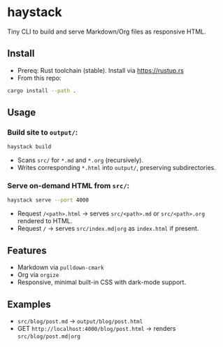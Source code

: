 # haystack

Tiny CLI to build and serve Markdown/Org files as responsive HTML.

## Install

- Prereq: Rust toolchain (stable). Install via https://rustup.rs
- From this repo:

```sh
cargo install --path .
```

## Usage

### Build site to `output/`:

```sh
haystack build
```

- Scans `src/` for `*.md` and `*.org` (recursively).
- Writes corresponding `*.html` into `output/`, preserving subdirectories.

### Serve on-demand HTML from `src/`:

```sh
haystack serve --port 4000
```

- Request `/<path>.html` → serves `src/<path>.md` or `src/<path>.org` rendered to HTML.
- Request `/` → serves `src/index.md|org` as `index.html` if present.

## Features

- Markdown via `pulldown-cmark`
- Org via `orgize`
- Responsive, minimal built-in CSS with dark-mode support.

## Examples

- `src/blog/post.md` → `output/blog/post.html`
- GET `http://localhost:4000/blog/post.html` → renders `src/blog/post.md|org`
